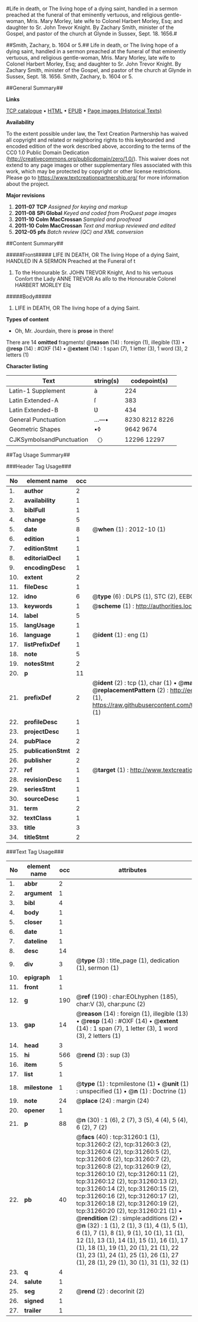 #Life in death, or The living hope of a dying saint, handled in a sermon preached at the funeral of that eminently vertuous, and religious gentle-woman, Mris. Mary Morley, late wife to Colonel Harbert Morley, Esq; and daughter to Sr. John Trevor Knight. By Zachary Smith, minister of the Gospel, and pastor of the church at Glynde in Sussex, Sept. 18. 1656.#

##Smith, Zachary, b. 1604 or 5.##
Life in death, or The living hope of a dying saint, handled in a sermon preached at the funeral of that eminently vertuous, and religious gentle-woman, Mris. Mary Morley, late wife to Colonel Harbert Morley, Esq; and daughter to Sr. John Trevor Knight. By Zachary Smith, minister of the Gospel, and pastor of the church at Glynde in Sussex, Sept. 18. 1656.
Smith, Zachary, b. 1604 or 5.

##General Summary##

**Links**

[TCP catalogue](http://www.ota.ox.ac.uk/tcp/)  • 
[HTML](http://tei.it.ox.ac.uk/tcp/Texts-HTML/free/A60/A60670.html)  • 
[EPUB](http://tei.it.ox.ac.uk/tcp/Texts-EPUB/free/A60/A60670.epub) • 
[Page images (Historical Texts)](https://historicaltexts.jisc.ac.uk/eebo-99826851e)

**Availability**

To the extent possible under law, the Text Creation Partnership has waived all copyright and related or neighboring rights to this keyboarded and encoded edition of the work described above, according to the terms of the CC0 1.0 Public Domain Dedication (http://creativecommons.org/publicdomain/zero/1.0/). This waiver does not extend to any page images or other supplementary files associated with this work, which may be protected by copyright or other license restrictions. Please go to https://www.textcreationpartnership.org/ for more information about the project.

**Major revisions**

1. __2011-07__ __TCP__ *Assigned for keying and markup*
1. __2011-08__ __SPi Global__ *Keyed and coded from ProQuest page images*
1. __2011-10__ __Colm MacCrossan__ *Sampled and proofread*
1. __2011-10__ __Colm MacCrossan__ *Text and markup reviewed and edited*
1. __2012-05__ __pfs__ *Batch review (QC) and XML conversion*

##Content Summary##

#####Front#####
LIFE IN DEATH, OR The living Hope of a dying Saint, HANDLED IN A SERMON Preached at the Funeral of t
1. To the Honourable Sr. JOHN TREVOR Knight, And to his vertuous Conſort the Lady ANNE TREVOR As alſo to the Honourable Colonel HARBERT MORLEY Eſq

#####Body#####

1. LIFE in DEATH, OR The living hope of a dying Saint.

**Types of content**

  * Oh, Mr. Jourdain, there is **prose** in there!

There are 14 **omitted** fragments! 
 @__reason__ (14) : foreign (1), illegible (13)  •  @__resp__ (14) : #OXF (14)  •  @__extent__ (14) : 1 span (7), 1 letter (3), 1 word (3), 2 letters (1)

**Character listing**


|Text|string(s)|codepoint(s)|
|---|---|---|
|Latin-1 Supplement|à|224|
|Latin Extended-A|ſ|383|
|Latin Extended-B|Ʋ|434|
|General Punctuation|…—•|8230 8212 8226|
|Geometric Shapes|▪◊|9642 9674|
|CJKSymbolsandPunctuation|〈〉|12296 12297|

##Tag Usage Summary##

###Header Tag Usage###

|No|element name|occ|attributes|
|---|---|---|---|
|1.|__author__|2||
|2.|__availability__|1||
|3.|__biblFull__|1||
|4.|__change__|5||
|5.|__date__|8| @__when__ (1) : 2012-10 (1)|
|6.|__edition__|1||
|7.|__editionStmt__|1||
|8.|__editorialDecl__|1||
|9.|__encodingDesc__|1||
|10.|__extent__|2||
|11.|__fileDesc__|1||
|12.|__idno__|6| @__type__ (6) : DLPS (1), STC (2), EEBO-CITATION (1), PROQUEST (1), VID (1)|
|13.|__keywords__|1| @__scheme__ (1) : http://authorities.loc.gov/ (1)|
|14.|__label__|5||
|15.|__langUsage__|1||
|16.|__language__|1| @__ident__ (1) : eng (1)|
|17.|__listPrefixDef__|1||
|18.|__note__|5||
|19.|__notesStmt__|2||
|20.|__p__|11||
|21.|__prefixDef__|2| @__ident__ (2) : tcp (1), char (1)  •  @__matchPattern__ (2) : ([0-9\-]+):([0-9IVX]+) (1), (.+) (1)  •  @__replacementPattern__ (2) : http://eebo.chadwyck.com/downloadtiff?vid=$1&page=$2 (1), https://raw.githubusercontent.com/textcreationpartnership/Texts/master/tcpchars.xml#$1 (1)|
|22.|__profileDesc__|1||
|23.|__projectDesc__|1||
|24.|__pubPlace__|2||
|25.|__publicationStmt__|2||
|26.|__publisher__|2||
|27.|__ref__|1| @__target__ (1) : http://www.textcreationpartnership.org/docs/. (1)|
|28.|__revisionDesc__|1||
|29.|__seriesStmt__|1||
|30.|__sourceDesc__|1||
|31.|__term__|2||
|32.|__textClass__|1||
|33.|__title__|3||
|34.|__titleStmt__|2||


###Text Tag Usage###

|No|element name|occ|attributes|
|---|---|---|---|
|1.|__abbr__|2||
|2.|__argument__|1||
|3.|__bibl__|4||
|4.|__body__|1||
|5.|__closer__|1||
|6.|__date__|1||
|7.|__dateline__|1||
|8.|__desc__|14||
|9.|__div__|3| @__type__ (3) : title_page (1), dedication (1), sermon (1)|
|10.|__epigraph__|1||
|11.|__front__|1||
|12.|__g__|190| @__ref__ (190) : char:EOLhyphen (185), char:V (3), char:punc (2)|
|13.|__gap__|14| @__reason__ (14) : foreign (1), illegible (13)  •  @__resp__ (14) : #OXF (14)  •  @__extent__ (14) : 1 span (7), 1 letter (3), 1 word (3), 2 letters (1)|
|14.|__head__|3||
|15.|__hi__|566| @__rend__ (3) : sup (3)|
|16.|__item__|5||
|17.|__list__|1||
|18.|__milestone__|1| @__type__ (1) : tcpmilestone (1)  •  @__unit__ (1) : unspecified (1)  •  @__n__ (1) : Doctrine (1)|
|19.|__note__|24| @__place__ (24) : margin (24)|
|20.|__opener__|1||
|21.|__p__|88| @__n__ (30) : 1 (6), 2 (7), 3 (5), 4 (4), 5 (4), 6 (2), 7 (2)|
|22.|__pb__|40| @__facs__ (40) : tcp:31260:1 (1), tcp:31260:2 (2), tcp:31260:3 (2), tcp:31260:4 (2), tcp:31260:5 (2), tcp:31260:6 (2), tcp:31260:7 (2), tcp:31260:8 (2), tcp:31260:9 (2), tcp:31260:10 (2), tcp:31260:11 (2), tcp:31260:12 (2), tcp:31260:13 (2), tcp:31260:14 (2), tcp:31260:15 (2), tcp:31260:16 (2), tcp:31260:17 (2), tcp:31260:18 (2), tcp:31260:19 (2), tcp:31260:20 (2), tcp:31260:21 (1)  •  @__rendition__ (2) : simple:additions (2)  •  @__n__ (32) : 1 (1), 2 (1), 3 (1), 4 (1), 5 (1), 6 (1), 7 (1), 8 (1), 9 (1), 10 (1), 11 (1), 12 (1), 13 (1), 14 (1), 15 (1), 16 (1), 17 (1), 18 (1), 19 (1), 20 (1), 21 (1), 22 (1), 23 (1), 24 (1), 25 (1), 26 (1), 27 (1), 28 (1), 29 (1), 30 (1), 31 (1), 32 (1)|
|23.|__q__|4||
|24.|__salute__|1||
|25.|__seg__|2| @__rend__ (2) : decorInit (2)|
|26.|__signed__|1||
|27.|__trailer__|1||
